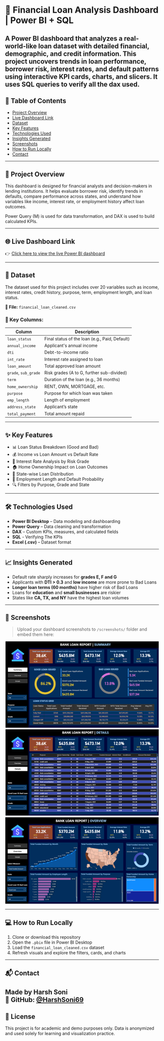 # 💼 Financial Loan Analysis Dashboard | Power BI + SQL

A Power BI dashboard that analyzes a real-world-like loan dataset with detailed financial, demographic, and credit information. This project uncovers trends in loan performance, borrower risk, interest rates, and default patterns using interactive KPI cards, charts, and slicers. It uses SQL queries to verify all the dax used.
---

## 📌 Table of Contents
- [Project Overview](#project-overview)
- [Live Dashboard Link](#live-dashboard-link)
- [Dataset](#dataset)
- [Key Features](#key-features)
- [Technologies Used](#technologies-used)
- [Insights Generated](#insights-generated)
- [Screenshots](#screenshots)
- [How to Run Locally](#how-to-run-locally)
- [Contact](#contact)

---

## 📝 Project Overview

This dashboard is designed for financial analysts and decision-makers in lending institutions. It helps evaluate borrower risk, identify trends in defaults, compare performance across states, and understand how variables like income, interest rate, or employment history affect loan outcomes.

Power Query (M) is used for data transformation, and DAX is used to build calculated KPIs.

---

## 🌐 Live Dashboard Link

👉 [Click here to view the live Power BI dashboard](https://app.powerbi.com/view?r=eyJrIjoiODk5ZDUxYTItNjZjNy00YjFlLTkzNzMtZWQwNjEwNzI0NGJkIiwidCI6IjE3MjBjMDM1LWEwYTMtNDYwYS05YTE1LWExOWU5NTYyNWNjMyJ9)  

---

## 📂 Dataset

The dataset used for this project includes over 20 variables such as income, interest rates, credit history, purpose, term, employment length, and loan status.

**📁 File:** `financial_loan_cleaned.csv`

### 🔑 Key Columns:
| Column                | Description |
|------------------------|-------------|
| `loan_status`          | Final status of the loan (e.g., Paid, Default) |
| `annual_income`        | Applicant's annual income |
| `dti`                  | Debt-to-income ratio |
| `int_rate`             | Interest rate assigned to loan |
| `loan_amount`          | Total approved loan amount |
| `grade`, `sub_grade`   | Risk grades (A to G, further sub-divided) |
| `term`                 | Duration of the loan (e.g., 36 months) |
| `home_ownership`       | RENT, OWN, MORTGAGE, etc. |
| `purpose`              | Purpose for which loan was taken |
| `emp_length`           | Length of employment |
| `address_state`        | Applicant’s state |
| `total_payment`        | Total amount repaid |

---

## ✨ Key Features

- 📊 Loan Status Breakdown (Good and Bad)
- 💰 Income vs Loan Amount vs Default Rate
- 🧮 Interest Rate Analysis by Risk Grade
- 🏠 Home Ownership Impact on Loan Outcomes
- 📍 State-wise Loan Distribution
- 🧑 Employment Length and Default Probability
- 🔍 Filters by Purpose, Grade and State
---

## 🛠 Technologies Used

- **Power BI Desktop** – Data modeling and dashboarding  
- **Power Query** – Data cleaning and transformation  
- **DAX** – Custom KPIs, measures, and calculated fields
- **SQL** - Verifying The KPIs  
- **Excel (.csv)** – Dataset format  
---

## 📈 Insights Generated

- Default rate sharply increases for **grades E, F and G**
- Applicants with **DTI > 0.3** and **low income** are more prone to Bad Loans
- **Longer loan terms (60 months)** have higher risk of Bad Loans
- Loans for **education** and **small businesses** are riskier
- States like **CA, TX, and NY** have the highest loan volumes

---

## 📸 Screenshots

> Upload your dashboard screenshots to `/screenshots/` folder and embed them here:

![Dashboard Screenshot](screenshots/Summary.png)
![Dashboard Screenshot](screenshots/Details.png)
![Dashboard Screenshot](screenshots/Overview1.png)

---

## 💻 How to Run Locally

1. Clone or download this repository
2. Open the `.pbix` file in Power BI Desktop
3. Load the `financial_loan_cleaned.csv` dataset
4. Refresh visuals and explore the filters, cards, and charts

---

## 📬 Contact

Made by **Harsh Soni**  
🔗 GitHub: [@HarshSoni69](https://github.com/HarshSoni69)  
---

## 📝 License

This project is for academic and demo purposes only. Data is anonymized and used solely for learning and visualization practice.


